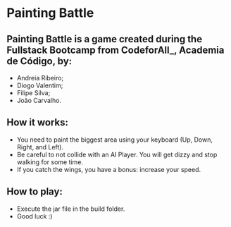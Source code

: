 # Painting Battle 

## Painting Battle is a game created during the Fullstack Bootcamp from CodeforAll_, Academia de Código, by:
- Andreia Ribeiro;
- Diogo Valentim;
- Filipe Silva;
- João Carvalho.

## How it works:
- You need to paint the biggest area using your keyboard (Up, Down, Right, and Left).
- Be careful to not collide with an AI Player. You will get dizzy and stop walking for some time.
- If you catch the wings, you have a bonus: increase your speed.

## How to play:
- Execute the jar file in the build folder.
- Good luck :)
